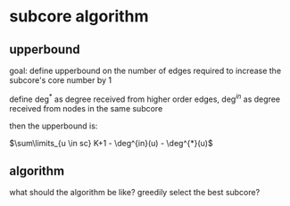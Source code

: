 #  subcore algorithm

## upperbound 

goal: define upperbound on the number of edges required to increase the subcore's core number by 1

define $`\deg^{*}`$ as degree received from higher order edges, $`\deg^{in}`$ as degree received from nodes in the same subcore

then the upperbound is:

$`\sum\limits_{u \in sc} K+1 - \deg^{in}(u) - \deg^{*}(u)`$

## algorithm

what should the algorithm be like? greedily select the best subcore? 